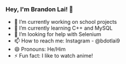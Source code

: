 ### Hey, I'm Brandon Lai! 👋

- 🔭 I’m currently working on school projects
- 🌱 I’m currently learning C++ and MySQL
- 🤔 I’m looking for help with Selenium
- 📫 How to reach me: Instagram - @bdotlai9
- 😄 Pronouns: He/Him
- ⚡ Fun fact: I like to watch anime!
